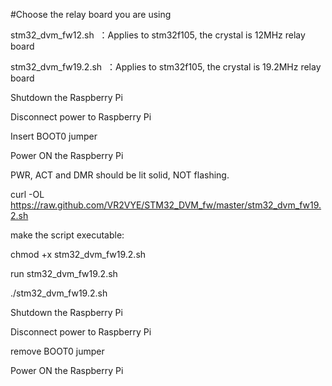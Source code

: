 #Choose the relay board you are using

stm32_dvm_fw12.sh  ：Applies to stm32f105, the crystal is 12MHz relay board

stm32_dvm_fw19.2.sh  ：Applies to stm32f105, the crystal is 19.2MHz relay board

Shutdown the Raspberry Pi

Disconnect power to Raspberry Pi 

Insert BOOT0 jumper 

Power ON the Raspberry Pi 

PWR, ACT and DMR should be lit solid, NOT flashing.

curl -OL https://raw.github.com/VR2VYE/STM32_DVM_fw/master/stm32_dvm_fw19.2.sh

make the script executable:

chmod +x stm32_dvm_fw19.2.sh

run stm32_dvm_fw19.2.sh

./stm32_dvm_fw19.2.sh

Shutdown the Raspberry Pi

Disconnect power to Raspberry Pi

remove BOOT0 jumper

Power ON the Raspberry Pi
